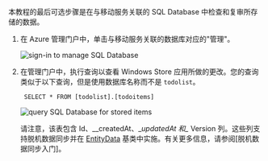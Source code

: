 
本教程的最后可选步骤是在与移动服务关联的 SQL Database 中检查和复审所存储的数据。 

1. 在 Azure 管理门户中，单击与移动服务关联的数据库对应的"管理"。
 
	![sign-in to manage SQL Database](./media/mobile-services-dotnet-backend-view-sql-data/manage-sql-azure-database.png)

2. 在管理门户中，执行查询以查看 Windows Store 应用所做的更改。您的查询类似于以下查询，但是使用数据库名称而不是 <code>todolist</code>。</p>

        SELECT * FROM [todolist].[todoitems]

    ![query SQL Database for stored items](./media/mobile-services-dotnet-backend-view-sql-data/sql-azure-query.png)

	请注意，该表包含 Id、\__createdAt、\__updatedAt 和\__ Version 列。这些列支持脱机数据同步并在 [EntityData](http://msdn.microsoft.com/library/microsoft.windowsazure.mobile.service.entitydata.aspx) 基类中实施。有关更多信息，请参阅[脱机数据同步入门]。
